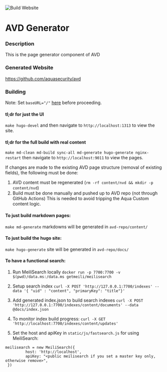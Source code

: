 ![Build Website](https://github.com/aquasecurity/avd-generator/workflows/Build%20Website/badge.svg)
# AVD Generator

### Description
This is the page generator component of AVD

### Generated Website
https://github.com/aquasecurity/avd

### Building
Note: Set `baseURL="/"` [here](https://github.com/aquasecurity/avd-generator/blob/main/config.toml#L1-L4) before proceeding.

#### tl;dr for just the UI
`make hugo-devel` and then navigate to `http://localhost:1313` to view the site.

#### tl;dr for the full build with real content
`make md-clean md-build sync-all md-generate hugo-generate nginx-restart`
then navigate to `http://localhost:9011` to view the pages.

If changes are made to the existing AVD page structure (removal of existing fields), the following must be done:
1. AVD content must be regenerated (`rm -rf content/nvd && mkdir -p content/nvd`)
2. Build must be done manually and pushed up to AVD repo (not through GitHub Actions)
This is needed to avoid tripping the Aqua Custom content logic.

#### To just build markdown pages:
`make md-generate` markdowns will be generated in `avd-repo/content/`

#### To just build the hugo site:
`make hugo-generate` site will be generated in `avd-repo/docs/`

#### To have a functional search:
1. Run MeiliSearch locally
`docker run -p 7700:7700 -v $(pwd)/data.ms:/data.ms getmeili/meilisearch`

2. Setup search index
`curl -X POST 'http://127.0.0.1:7700/indexes' --data '{ "uid" : "content", "primaryKey": "title"}'`

3. Add generated index.json to build search indexes
`curl -X POST 'http://127.0.0.1:7700/indexes/content/documents' --data @docs/index.json`

4. To monitor index build progress:
`curl -X GET 'http://localhost:7700/indexes/content/updates'`

5. Set the host and apiKey in `static/js/fastsearch.js` for using MeiliSearch:
```
meilisearch = new MeiliSearch({
         host: 'http://localhost',
         apiKey: "<public meilisearch if you set a master key only, otherwise remove>",
 })
```
